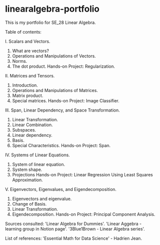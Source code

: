 # linearalgebra-portfolio
This is my portfolio for SE_28 Linear Algebra. 

Table of contents: 

I. Scalars and Vectors.
   1. What are vectors?
   2. Operations and Manipulations of Vectors. 
   3. Norms.
   4. The dot product.
   Hands-on Project: Regularization. 
   
II. Matrices and Tensors.
   1. Introduction.
   2. Operations and Manipulations of Matrices. 
   3. Matrix product. 
   4. Special matrices. 
   Hands-on Project: Image Classifier. 
   
III. Span, Linear Dependency, and Space Transformation. 
   1. Linear Transformation. 
   2. Linear Combination. 
   3. Subspaces. 
   4. Linear dependency. 
   5. Basis. 
   6. Special Characteristics. 
   Hands-on Project: Span. 
   
IV. Systems of Linear Equations. 
   1. System of linear equation. 
   2. System shape. 
   3. Projections
   Hands-on Project: Linear Regression Using Least Squares Approximation. 
   
V. Eigenvectors, Eigenvalues, and Eigendecomposition. 
   1. Eigenvectors and eigenvalue. 
   2. Change of Basis. 
   3. Linear Transformation.
   4. Eigendecomposition. 
   Hands-on Project: Principal Component Analysis. 

Sources consulted: 
'Linear Algebra for Dummies'.
'Linear Aggebra - learning group in Notion page'.
'3Blue1Brown - Linear Algebra series'.

List of references: 
'Essential Math for Data Science' - Hadrien Jean.
